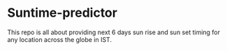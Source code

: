 # Suntime-predictor
This repo is all about providing next 6 days sun rise and sun set timing for any location across the globe in IST.
